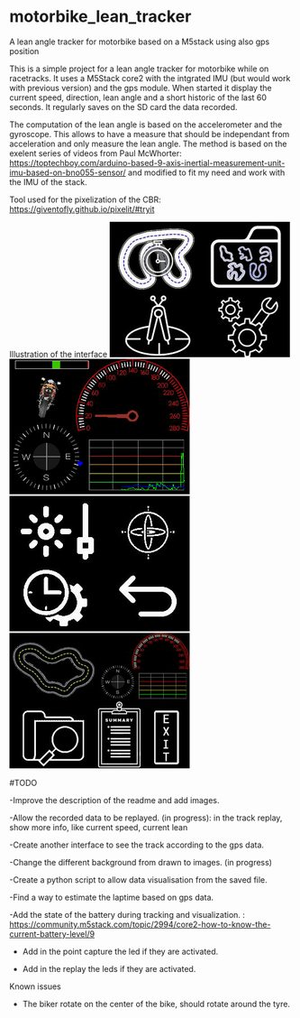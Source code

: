 # motorbike_lean_tracker
A lean angle tracker for motorbike based on a M5stack using also gps position

This is a simple project for a lean angle tracker for motorbike while on racetracks.
It uses a M5Stack core2 with the intgrated IMU (but would work with previous version) and the gps module.
When started it display the current speed, direction, lean angle and a short historic of the last 60 seconds.
It regularly saves on the SD card the data recorded.

The computation of the lean angle is based on the accelerometer and the gyroscope. This allows to have a measure that should be independant from acceleration and only measure the lean angle. The method is based on the exelent series of videos from Paul McWhorter: https://toptechboy.com/arduino-based-9-axis-inertial-measurement-unit-imu-based-on-bno055-sensor/ and modified to fit my need and work with the IMU of the stack.

Tool used for the pixelization of the CBR: https://giventofly.github.io/pixelit/#tryit

Illustration of the interface
![Main menu](https://github.com/yohan-hicof/motorbike_lean_tracker/blob/main/screen/main_screen.png)
![Main capture screen](https://github.com/yohan-hicof/motorbike_lean_tracker/blob/main/screen/capture_screen.png)
![Configuration menu](https://github.com/yohan-hicof/motorbike_lean_tracker/blob/main/screen/config_screen.png)
![Replay menu](https://github.com/yohan-hicof/motorbike_lean_tracker/blob/main/screen/replay_screen.png)




#TODO

-Improve the description of the readme and add images.

-Allow the recorded data to be replayed. (in progress): in the track replay, show more info, like current speed, current lean

-Create another interface to see the track according to the gps data.

-Change the different background from drawn to images. (in progress)

-Create a python script to allow data visualisation from the saved file.

-Find a way to estimate the laptime based on gps data.

-Add the state of the battery during tracking and visualization. : https://community.m5stack.com/topic/2994/core2-how-to-know-the-current-battery-level/9

- Add in the point capture the led if they are activated.

- Add in the replay the leds if they are activated.


Known issues

- The biker rotate on the center of the bike, should rotate around the tyre.